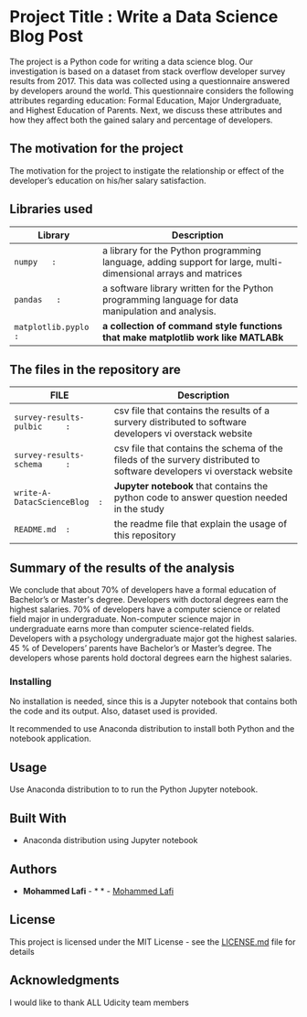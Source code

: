 

# Project Title : Write a Data Science Blog Post

The project is a Python code for writing a data science blog.
Our investigation is based on a dataset from stack overflow developer survey results from 2017. 
This data was collected using a questionnaire answered by developers around the world. 
This questionnaire considers the following attributes regarding education: Formal Education, Major Undergraduate, and Highest Education of Parents.
 Next, we discuss these attributes and how they affect both the gained salary and percentage of developers.



## The motivation for the project

The motivation for the project to instigate the relationship or effect of the developer’s education on his/her salary satisfaction. 

##  Libraries used


| Library | Description |
| --- | --- |
| `numpy   : `   |  a library for the Python programming language, adding support for large, multi-dimensional arrays and matrices |
| `pandas   : `    | a software library written for the Python programming language for data manipulation and analysis. |
| ` matplotlib.pyplo  : `      |   **a collection of command style functions that make matplotlib work like MATLABk** |





##  The files  in the repository are 

| FILE    | Description |
| ---  | --- |
| `survey-results-pulbic     : `         |csv file that contains the results of a survery distributed to software developers vi overstack website |
| `survey-results-schema     : `         | csv file that contains the schema of the fileds of the survery distributed to software developers vi overstack website|
| `write-A-DatacScienceBlog  : `         |   **Jupyter notebook** that contains the python code to answer question needed  in the study|
| `README.md  : `                        |  the readme file that explain the usage of this repository|


## Summary of the results of the analysis

We conclude that about 70% of developers have a formal education of Bachelor’s or Master's degree. 
Developers with doctoral degrees earn the highest salaries.
70% of developers have a computer science or related field major in undergraduate. 
Non-computer science major in undergraduate earns more than computer science-related fields. 
Developers with a psychology undergraduate major got the highest salaries.
45 % of Developers’ parents have Bachelor’s or Master’s degree. 
The developers whose parents hold doctoral degrees earn the highest salaries.

### Installing


No installation is needed, since this is a Jupyter notebook that contains both
the code and its output. Also, dataset used is provided.

It recommended to use Anaconda distribution to install both Python 
and the notebook application. 


## Usage

Use Anaconda distribution to to run the Python Jupyter notebook.


## Built With

* Anaconda distribution using Jupyter notebook 


## Authors

* **Mohammed Lafi** - *  * - [Mohammed Lafi](https://github.com/mohammedlafi)


## License

This project is licensed under the MIT License - see the [LICENSE.md](LICENSE.md) file for details

## Acknowledgments

I would like to thank ALL Udicity team members 

